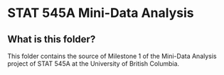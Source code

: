 # STAT 545A Mini-Data Analysis

## What is this folder?
This folder contains the source of Milestone 1 of the Mini-Data Analysis project of STAT 545A at the University of British Columbia. 

